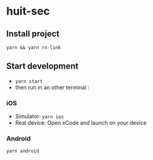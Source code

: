 # huit-sec

## Install project

`yarn && yarn rn-link`

## Start development

- `yarn start`
- then run in an other terminal :

### iOS

- Simulator: `yarn ios`
- Real device: Open xCode and launch on your device

### Android

`yarn android`
